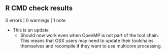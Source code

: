 ## R CMD check results

0 errors | 0 warnings | 1 note

* This is an update
  -  Should now work even when OpenMP is not part of the tool chain. This means that OSX users may need to update their toolchains themselves and recompile if they want to use multicore processing.